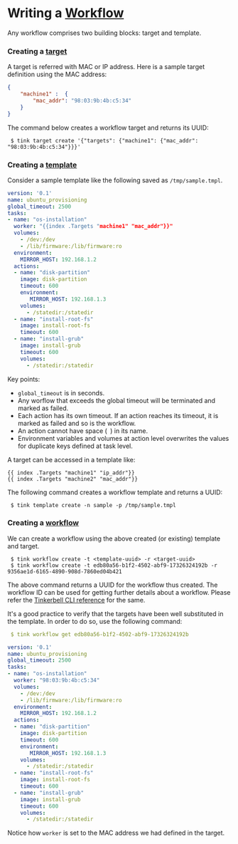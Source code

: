 # Writing a [Workflow](concepts.md#workflow)

Any workflow comprises two building blocks: target and template. 

### Creating a [target](concepts.md#target)

A target is referred with MAC or IP address. Here is a sample target definition using the MAC address:

```json
{
    "machine1" :  {
        "mac_addr": "98:03:9b:4b:c5:34"
    }
}
```

The command below creates a workflow target and returns its UUID:
```shell
 $ tink target create '{"targets": {"machine1": {"mac_addr": "98:03:9b:4b:c5:34"}}}' 
```


### Creating a [template](concepts.md#template)

Consider a sample template like the following saved as `/tmp/sample.tmpl`.

```yaml
version: '0.1'
name: ubuntu_provisioning
global_timeout: 2500
tasks:
- name: "os-installation"
  worker: "{{index .Targets "machine1" "mac_addr"}}"
  volumes:
    - /dev:/dev
    - /lib/firmware:/lib/firmware:ro
  environment:
    MIRROR_HOST: 192.168.1.2
  actions:
  - name: "disk-partition"
    image: disk-partition
    timeout: 600
    environment:
       MIRROR_HOST: 192.168.1.3
    volumes:
      - /statedir:/statedir
  - name: "install-root-fs"
    image: install-root-fs
    timeout: 600
  - name: "install-grub"
    image: install-grub
    timeout: 600
    volumes:
      - /statedir:/statedir
```

Key points:
 - `global_timeout` is in seconds.
 - Any worflow that exceeds the global timeout will be terminated and marked as failed.
 - Each action has its own timeout. If an action reaches its timeout, it is marked as failed and so is the workflow.
 - An action cannot have space (` `) in its name.
 - Environment variables and volumes at action level overwrites the values for duplicate keys defined at task level.
 
A target can be accessed in a template like:

```
{{ index .Targets "machine1" "ip_addr"}}
{{ index .Targets "machine2" "mac_addr"}}
```

The following command creates a workflow template and returns a UUID:
```shell
 $ tink template create -n sample -p /tmp/sample.tmpl
``` 


### Creating a [workflow](concepts.md#workflow)

We can create a workflow using the above created (or existing) template and target. 
```shell
 $ tink workflow create -t <template-uuid> -r <target-uuid>
 $ tink workflow create -t edb80a56-b1f2-4502-abf9-17326324192b -r 9356ae1d-6165-4890-908d-7860ed04b421
```

The above command returns a UUID for the workflow thus created. The workflow ID can be used for getting further details about a workflow. Please refer the [Tinkerbell CLI reference](cli/workflow.md) for the same.

It's a good practice to verify that the targets have been well substituted in the template. In order to do so, use the following command:
```yaml
 $ tink workflow get edb80a56-b1f2-4502-abf9-17326324192b

version: '0.1'
name: ubuntu_provisioning
global_timeout: 2500
tasks:
- name: "os-installation"
  worker: "98:03:9b:4b:c5:34"
  volumes:
    - /dev:/dev
    - /lib/firmware:/lib/firmware:ro
  environment:
    MIRROR_HOST: 192.168.1.2
  actions:
  - name: "disk-partition"
    image: disk-partition
    timeout: 600
    environment:
       MIRROR_HOST: 192.168.1.3
    volumes:
      - /statedir:/statedir
  - name: "install-root-fs"
    image: install-root-fs
    timeout: 600
  - name: "install-grub"
    image: install-grub
    timeout: 600
    volumes:
      - /statedir:/statedir
```

Notice how `worker` is set to the MAC address we had defined in the target.

